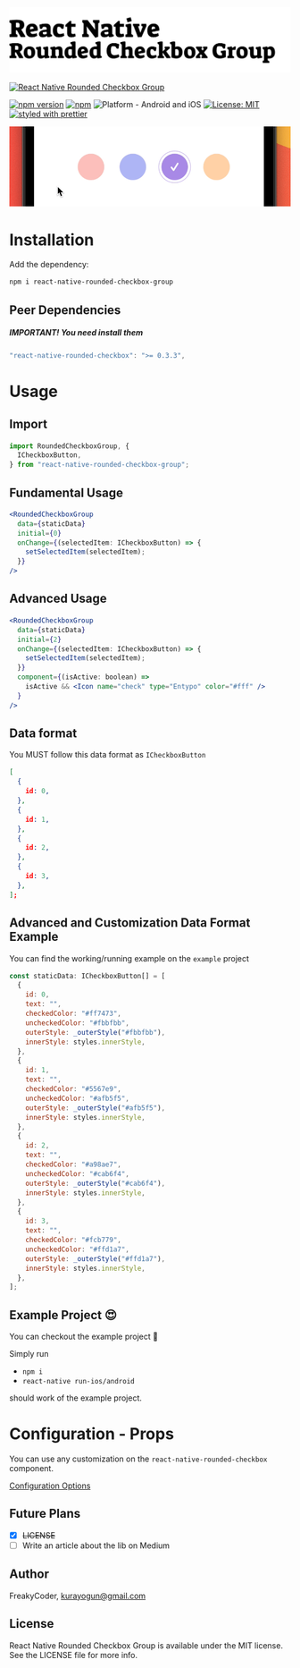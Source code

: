 <img alt="React Native Rounded Checkbox Group" src="assets/logo.png" width="1050"/>

[![React Native Rounded Checkbox Group](https://img.shields.io/badge/-Fully%20customizable%20react%20native%20checkbox%20group%20for%20React%20Native-orange?style=for-the-badge)](https://github.com/WrathChaos/react-native-rounded-checkbox-group)

[![npm version](https://img.shields.io/npm/v/react-native-rounded-checkbox-group.svg?style=for-the-badge)](https://www.npmjs.com/package/react-native-rounded-checkbox-group)
[![npm](https://img.shields.io/npm/dt/react-native-rounded-checkbox-group.svg?style=for-the-badge)](https://www.npmjs.com/package/react-native-rounded-checkbox-group)
![Platform - Android and iOS](https://img.shields.io/badge/platform-Android%20%7C%20iOS-blue.svg?style=for-the-badge)
[![License: MIT](https://img.shields.io/badge/License-MIT-green.svg?style=for-the-badge)](https://opensource.org/licenses/MIT)
[![styled with prettier](https://img.shields.io/badge/styled_with-prettier-ff69b4.svg?style=for-the-badge)](https://github.com/prettier/prettier)

<p align="center">
  <img alt="React Native Rounded Checkbox Group"
        src="assets/Screenshots/react-native-rounded-checkbox-group.gif" />
</p>

# Installation

Add the dependency:

```bash
npm i react-native-rounded-checkbox-group
```

## Peer Dependencies

<h5><i>IMPORTANT! You need install them</i></h5>

```js
"react-native-rounded-checkbox": ">= 0.3.3",
```

# Usage

## Import

```jsx
import RoundedCheckboxGroup, {
  ICheckboxButton,
} from "react-native-rounded-checkbox-group";
```

## Fundamental Usage

```jsx
<RoundedCheckboxGroup
  data={staticData}
  initial={0}
  onChange={(selectedItem: ICheckboxButton) => {
    setSelectedItem(selectedItem);
  }}
/>
```

## Advanced Usage

```jsx
<RoundedCheckboxGroup
  data={staticData}
  initial={2}
  onChange={(selectedItem: ICheckboxButton) => {
    setSelectedItem(selectedItem);
  }}
  component={(isActive: boolean) =>
    isActive && <Icon name="check" type="Entypo" color="#fff" />
  }
/>
```

## Data format

You MUST follow this data format as `ICheckboxButton`

```json
[
  {
    id: 0,
  },
  {
    id: 1,
  },
  {
    id: 2,
  },
  {
    id: 3,
  },
];
```

## Advanced and Customization Data Format Example

You can find the working/running example on the `example` project

```jsx
const staticData: ICheckboxButton[] = [
  {
    id: 0,
    text: "",
    checkedColor: "#ff7473",
    uncheckedColor: "#fbbfbb",
    outerStyle: _outerStyle("#fbbfbb"),
    innerStyle: styles.innerStyle,
  },
  {
    id: 1,
    text: "",
    checkedColor: "#5567e9",
    uncheckedColor: "#afb5f5",
    outerStyle: _outerStyle("#afb5f5"),
    innerStyle: styles.innerStyle,
  },
  {
    id: 2,
    text: "",
    checkedColor: "#a98ae7",
    uncheckedColor: "#cab6f4",
    outerStyle: _outerStyle("#cab6f4"),
    innerStyle: styles.innerStyle,
  },
  {
    id: 3,
    text: "",
    checkedColor: "#fcb779",
    uncheckedColor: "#ffd1a7",
    outerStyle: _outerStyle("#ffd1a7"),
    innerStyle: styles.innerStyle,
  },
];
```

## Example Project 😍

You can checkout the example project 🥰

Simply run

- `npm i`
- `react-native run-ios/android`

should work of the example project.

# Configuration - Props

You can use any customization on the `react-native-rounded-checkbox` component.

[Configuration Options](https://github.com/WrathChaos/react-native-rounded-checkbox#readme)

## Future Plans

- [x] ~~LICENSE~~
- [ ] Write an article about the lib on Medium

## Author

FreakyCoder, kurayogun@gmail.com

## License

React Native Rounded Checkbox Group is available under the MIT license. See the LICENSE file for more info.
